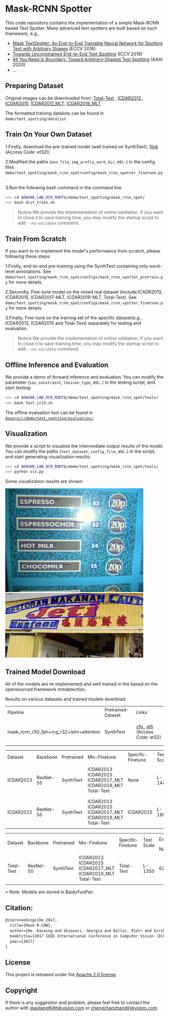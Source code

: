# Mask-RCNN Spotter
This code repository contains the implementation of a simple Mask-RCNN based Text Spotter. Many advanced text spotters are built based on such framework, e.g., 
- [Mask TextSpotter: An End-to-End Trainable Neural Network for Spotting Text with Arbitrary Shapes](https://arxiv.org/pdf/1908.08207.pdf) (ECCV 2018)
- [Towards Unconstrained End-to-End Text Spotting](https://arxiv.org/pdf/1908.09231.pdf) (ICCV 2019)
- [All You Need Is Boundary: Toward Arbitrary-Shaped Text Spotting](https://arxiv.org/pdf/1911.09550.pdf) (AAAI 2020)
- ...

## Preparing Dataset
Original images can be downloaded from: [Total-Text](https://github.com/cs-chan/Total-Text-Dataset "Total-Text") , [ICDAR2013](https://rrc.cvc.uab.es/?ch=2) , [ICDAR2015](https://rrc.cvc.uab.es/?ch=4), [ICDAR2017_MLT](https://rrc.cvc.uab.es/?ch=8), [ICDAR2019_MLT](https://rrc.cvc.uab.es/?ch=15)

The formatted training datalists can be found in `demo/text_spotting/datalist`

## Train On Your Own Dataset
1.Firstly, download the pre-trained model (well trained on SynthText), [[link](https://pan.baidu.com/s/1PdCalgmaIqRw28WuaDxDNg) (Access Code: et32)]

2.Modified the paths (`ann_file`, `img_prefix`, `work_dir`, etc..) in the config files `demo/text_spotting/mask_rcnn_spot/config/mask_rcnn_spotter_finetune.py`.

3.Run the following bash command in the command line
``` bash
>>> cd $DAVAR_LAB_OCR_ROOT$/demo/text_spotting/mask_rcnn_spot/
>>> bash dist_train.sh
```
>Notice:We provide the implementation of online validation. If you want to close it to save training time, you may modify the startup script to add `--no-validate` command.

## Train From Scratch
If you want to re-implement the model's performance from scratch, please following these steps:

1.Firstly, end-to-end pre-training using the SynthText containing only word-level annotations. See `demo/text_spotting/mask_rcnn_spot/configs/mask_rcnn_spotter_pretrain.py` for more details.

2.Secondly, Fine-tune model on the mixed real dataset (include:ICADR2013, ICDAR2015, ICDAR2017-MLT, ICDAR2019-MLT, Total-Text). See `demo/text_spotting/mask_rcnn_spot/configs/mask_rcnn_spotter_finetune.py` for more details.

3.Finally, Fine-tune on the training set of the specific dataset(e.g., ICDAR2013, ICDAR2015 and Total-Text) separately for testing and evaluation.

>Notice:We provide the implementation of online validation, if you want to close it to save training time, you may modify the startup script to add `--no-validate` command.

## Offline Inference and Evaluation
We provide a demo of forward inference and evaluation. You can modify the parameter (`iou_constraint`, `lexicon_type`, etc..) in the testing script, and start testing:
``` bash
>>> cd $DAVAR_LAB_OCR_ROOT$/demo/text_spotting/mask_rcnn_spot/tools/
>>> bash test_ic13.sh
```

The offline evaluation tool can be found in [`davarocr/demo/text_spotting/evaluation/`](../evalution/).

## Visualization
We provide a script to visualize the intermediate output results of the model. You can modify the paths (`test_dataset`, `config_file`, etc..) in the script, and start generating visualization results:
``` bash
>>> cd $DAVAR_LAB_OCR_ROOT$/demo/text_spotting/mask_rcnn_spot/tools/
>>> python vis.py
```

Some visualization results are shown:

![./vis/img_225_text.jpg](./vis/img_225_text.jpg)
![./vis/img92_text.jpg](./vis/img92_text.jpg)

## Trained Model Download
All of the models are re-implemented and well trained in the based on the opensourced framework mmdetection.

Results on various datasets and trained models download:
<table>
	<tr>
		<td>Pipeline</td>
		<td>Pretrained-Dataset</td>
		<td>Links</td>
	</tr>
	<tr>
		<td>mask_rcnn_r50_fpn+rcg_r32+lstm+attention</td>
		<td>SynthText</td>
		<td><p><a href="./configs/mask_rcnn_spotter_pretrain.py">cfg </a>, <a href="https://pan.baidu.com/s/1PdCalgmaIqRw28WuaDxDNg">pth </a> (Access Code: et32)</p></td>
	</tr>
</table>

<table>
	<tr>
		<td rowspan="2">Dataset</td>
		<td rowspan="2">Backbone</td>
		<td rowspan="2">Pretrained</td>
		<td rowspan="2">Mix-Finetune</td>
		<td rowspan="2">Specific-Finetune</td>
		<td rowspan="2">Test Scale</td>
		<td colspan="3">End-to-End</td>
		<td colspan="3">Word Spotting</td>
		<td rowspan="2">Links</td>
	</tr>
	<tr>
		<td>General</td>
		<td>Weak</td>
		<td>Strong</td>
		<td>General</td>
		<td>Weak</td>
		<td>Strong</td>
	</tr>
	<tr>
		<td>ICDAR2013</td>
		<td>ResNet-50</td>
		<td>SynthText</td>
		<td>ICDAR2013<br>ICDAR2015<br>ICDAR2017_MLT<br>ICDAR2019_MLT<br>Total-Text</td>
		<td>None</td>
		<td>L-1440</td>
		<td>82.69</td>
		<td>86.06</td>
		<td>86.59</td>
		<td>86.13</td>
		<td>90.44</td>
		<td>91.11</td>
		<td><p><a href="./configs/mask_rcnn_spotter_finetune.py">cfg </a>, <a href="https://pan.baidu.com/s/1V6MEviBJCCkxlWe2JKFjNw">pth </a> (Access Code: 5j3c)</p></td>
	</tr>
	<tr>
		<td>ICDAR2015</td>
		<td>ResNet-50</td>
		<td>SynthText</td>
		<td>ICDAR2013<br>ICDAR2015<br>ICDAR2017_MLT<br>ICDAR2019_MLT<br>Total-Text</td>
		<td>ICDAR2015</td>
		<td>L-1800</td>
		<td>67.82</td>
		<td>72.17</td>
		<td>75.68</td>
		<td>70.14</td>
		<td>75.05</td>
		<td>79.13</td>
		<td><p><a href="./configs/mask_rcnn_spotter_finetune.py">cfg </a>, <a href="https://pan.baidu.com/s/1ei1mGacjBG6yxp1W_fC6jA">pth </a> (Access Code: ne5l)</p></td>
	</tr>
</table>

<table>
	<tr>
		<td rowspan="2">Dataset</td>
		<td rowspan="2">Backbone</td>
		<td rowspan="2">Pretrained</td>
		<td rowspan="2">Mix-Finetune</td>
		<td rowspan="2">Specific-Finetune</td>
		<td rowspan="2">Test Scale</td>
		<td colspan="2">End-to-End</td>
		<td colspan="2">Word Spotting</td>
		<td rowspan="2">Links</td>
	</tr>
	<tr>
		<td>None</td>
		<td>Full</td>
		<td>None</td>
		<td>Full</td>
	</tr>
	<tr>
		<td>Total-Text</td>
		<td>ResNet-50</td>
		<td>SynthText</td>
		<td>ICDAR2013<br>ICDAR2015<br>ICDAR2017_MLT<br>ICDAR2019_MLT<br>Total-Text</td>
		<td>Total-Text</td>
		<td>L-1350</td>
		<td>62.77</td>
		<td>71.48</td>
		<td>65.25</td>
		<td>75.82</td>
		<td><p><a href="./configs/mask_rcnn_spotter_finetune.py">cfg </a>, <a href="https://pan.baidu.com/s/1TVmG8hh9r9mWfdaNynkqSg">pth </a> (Access Code: 7npy)</p></td>
	</tr>
</table>
> Note: Models are stored in BaiduYunPan.


## Citation:

``` markdown
@inproceedings{He_2017,
  title={Mask R-CNN},
  author={He, Kaiming and Gkioxari, Georgia and Dollar, Piotr and Girshick, Ross},
  booktitle={2017 IEEE International Conference on Computer Vision (ICCV)},
  year={2017}
}
```

## License
This project is released under the [Apache 2.0 license](../../../davar_ocr/LICENSE)

## Copyright
If there is any suggestion and problem, please feel free to contact the author with qiaoliang6@hikvision.com or chengzhanzhan@hikvision.com.